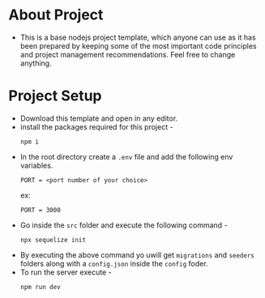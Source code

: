 # About Project
* This is a base nodejs project template, which anyone can use as it has been prepared by keeping some of the most important code principles and project management recommendations. Feel free to change anything.

# Project Setup
* Download this template and open in any editor.
* install the packages required for this project - 
    ```
    npm i 
    ```
* In the root directory create a `.env` file and add the following env variables.
    ```
    PORT = <port number of your choice>
    ```
    ex:
    ```
    PORT = 3000
    ```
* Go inside the `src` folder and execute the following command - 
    ```
    npx sequelize init
    ```
* By executing the above command yo uwill get `migrations` and `seeders` folders along with a `config.json` inside the `config` foder.
* To run the server execute - 
    ```
    npm run dev
    ```